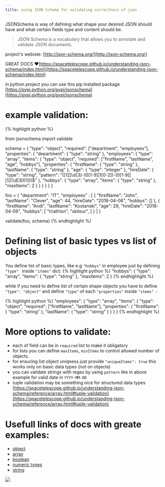```yaml
---
title: using JSON Schema for validating correctness of json
---
```


JSONSchema is way of defining what shape your desired JSON should have and what certain fields type and content should be.

> JSON Schema is a vocabulary that allows you to annotate and validate JSON documents.

project's webiste: [http://json-schema.org/](http://json-schema.org/)

GREAT DOCS ❤️[https://spacetelescope.github.io/understanding-json-schema/index.html](https://spacetelescope.github.io/understanding-json-schema/index.html)

in python project you can use this pip installed package [https://pypi.python.org/pypi/jsonschema](https://pypi.python.org/pypi/jsonschema)

example validation:
=====

{% highlight python %}


from jsonschema import validate

schema = {
    "type": "object",
    "required": ["department", "employees"],
    "properties": {
        "department": {
            "type": "string"
        },
        "employees": {
            "type": "array",
            "items": {
                "type": "object",
                "required": ["firstName", "lastName", "age", "hobbys"],
                "properties": {
                    "firstName": {
                        "type": "string"
                    },
                    "lastName": {
                        "type": "string"
                    },
                    "age": {
                        "type": "integer"
                    },
                    "hireDate": {
                        "type": "string",
                        "pattern": "([12]\d{3}-(0[1-9]|1[0-2])-(0[1-9]|[12]\d|3[01]))$"
                    },
                    "hobbys": {
                        "type": "array",
                        "items": {
                            "type": "string"
                        },
                        "maxItems": 2
                    }
                }
            }
        }
    }
}

foo = {
    "department": "IT",
    "employees" : [
        {
            "firstName": "John", 
            "lastName": "Clever", 
            "age": 44,
            "hireDate": "2018-04-06",
            "hobbys": []
        },
        {
            "firstName": "Andi", 
            "lastName": "Kostanski", 
            "age": 29,
            "hireDate": "2018-04-06",
            "hobbys": [
                "triathlon",
                "skitour",
            ]
        }
    ]
}

validate(foo, schema)
{% endhighlight %}

Defining list of basic types vs list of objects 
=================
You define list of basic types, like e.g `"hobbys"` in employee just by defining `"type" ` inside `"items"` dict:
{% highlight python %}
"hobbys": {
    "type": "array",
    "items": {
        "type": "string"
    },
    "maxItems": 2
}
{% endhighlight %}

while if you need to define list of certain shape objects you have to define `"type": "object"` and define  `"type"` of each `"properties"` inside `"items" `:

{% highlight python %}
"employees": {
    "type": "array",
    "items": {
        "type": "object",
        "required": ["firstName", "lastName"],
        "properties": {
            "firstName": {
                "type": "string"
            },
            "lastName": {
                "type": "string"
            }
        }
    }
}
{% endhighlight %}

More options to validate:
==========
- each of field can be in `required` list to make it obligatory
- for lists you can define `maxItems`, `minItems` to control  allowed number of objects.
- for ensuring list object uniqness just provide `"uniqueItems": true` this works only on basic data types  (not on objects)
-  you can validate strings with regex by using `pattern` like in above example for valid date in `YYYY-MM-DD`
-   tuple validation may be something nice for structured data types [https://spacetelescope.github.io/understanding-json-schema/reference/array.html#tuple-validation](https://spacetelescope.github.io/understanding-json-schema/reference/array.html#tuple-validation)


Usefull links of docs with greate examples:
================
- [object](https://spacetelescope.github.io/understanding-json-schema/reference/object.html)
- [array](https://spacetelescope.github.io/understanding-json-schema/reference/array.html)
- [boolean](https://spacetelescope.github.io/understanding-json-schema/reference/boolean.html)
- [numeric types](https://spacetelescope.github.io/understanding-json-schema/reference/numeric.html)
- [string](https://spacetelescope.github.io/understanding-json-schema/reference/string.html)

![](https://spacetelescope.github.io/understanding-json-schema/_images/octopus.svg)